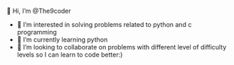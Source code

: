 👋 Hi, I’m @The9coder
- 👀 I’m interested in solving problems related to python and c programming
- 🌱 I’m currently learning python
- 💞️ I’m looking to collaborate on problems with different level of difficulty levels so I can learn to code better:)

<!---
The9coder/The9coder is a ✨ special ✨ repository because its `README.md` (this file) appears on your GitHub profile.
You can click the Preview link to take a look at your changes.
--->
